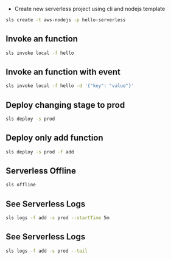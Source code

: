 - Create new serverless project using cli and nodejs template
```bash
sls create -t aws-nodejs -p hello-serverless
```

## Invoke an function
```bash
sls invoke local -f hello
```

## Invoke an function with event
```bash
sls invoke local -f hello -d '{"key": "value"}'
```

## Deploy changing stage to prod
```bash
sls deploy -s prod
```

## Deploy only add function
```bash
sls deploy -s prod -f add
```

## Serverless Offline
```bash
sls offline
```

## See Serverless Logs
```bash
sls logs -f add -s prod --startTime 5m
```

## See Serverless Logs
```bash
sls logs -f add -s prod --tail
```